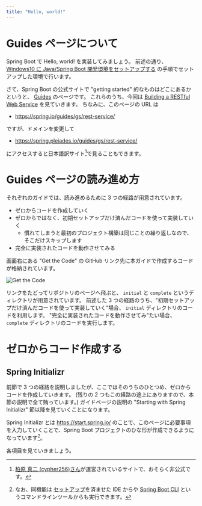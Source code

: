 ```yaml
---
title: "Hello, world!"
---
```


# Guides ページについて

Spring Boot で Hello, world! を実装してみましょう。
前述の通り、 [Windows10 に Java/Spring Boot 開発環境をセットアップする](https://zenn.dev/yukihane/articles/fb52d049da587c) の手順でセットアップした環境で行います。

さて、Spring Boot の公式サイトで "getting started" 的なものはどこにあるかというと、 [Guides](https://spring.io/guides) のページです。
これらのうち、今回は [Building a RESTful Web Service](https://spring.io/guides/gs/rest-service/) を見ていきます。
ちなみに、このページの URL は

- https://spring.io/guides/gs/rest-service/

ですが、ドメインを変更して

- https://spring.pleiades.io/guides/gs/rest-service/

にアクセスすると日本語訳サイト[^japanese]で見ることもできます。

[^japanese]: [柏原 真二 (cypher256)さん](https://spring.pleiades.io/)が運営されているサイトで、おそらく非公式です。

# Guides ページの読み進め方

それぞれのガイドでは、読み進めるために 3 つの経路が用意されています。

- ゼロからコードを作成していく
- ゼロからではなく、初期セットアップだけ済んだコードを使って実装していく
  - 慣れてしまうと最初のプロジェクト構築は同じことの繰り返しなので、そこだけスキップします
- 完全に実装されたコードを動作させてみる

画面右にある "Get the Code" の GitHub リンク先に本ガイドで作成するコードが格納されています。

![Get the Code](https://storage.googleapis.com/zenn-user-upload/a79187ba9790-20211130.png)

リンクをたどってリポジトリのページへ飛ぶと、 `initial` と `complete` というディレクトリが用意されています。
前述した 3 つの経路のうち、"初期セットアップだけ済んだコードを使って実装していく"場合、 `initial` ディレクトリのコードを利用します。 "完全に実装されたコードを動作させてみ"たい場合、 `complete` ディレクトリのコードを実行します。

# ゼロからコード作成する

## Spring Initializr

前節で 3 つの経路を説明しましたが、ここではそのうちのひとつめ、ゼロからコードを作成していきます。
(残りの 2 つもこの経路の途上にありますので、本節の説明で全て賄っています。)
ガイドページの説明の "Starting with Spring Initializr" 節以降を見ていくことになります。

Spring Initializr とは https://start.spring.io/ のことで、このページに必要事項を入力していくことで、Spring Boot プロジェクトのひな形が作成できるようになっています[^initializr]。

[^initializr]: なお、同機能は [セットアップ](https://zenn.dev/yukihane/articles/fb52d049da587c)を済ませた IDE からや [Spring Boot CLI](https://docs.spring.io/spring-boot/docs/current/reference/html/cli.html) というコマンドラインツールからも実行できます。

各項目を見ていきましょう。
